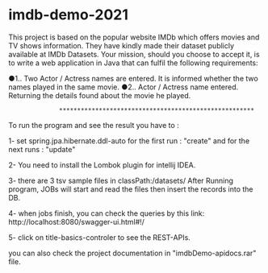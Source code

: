 # imdb-demo-2021

This project is based on the popular website IMDb which offers movies and TV shows information. They have kindly made their dataset publicly available at IMDb Datasets. Your mission, should you choose to accept it, is to write a web application in Java that can fulfil the following requirements:

 ●1.. Two Actor / Actress names are entered.  It is informed whether the two names played in the same movie.
 ●2.. Actor / Actress name entered.  Returning the details found about the movie he played.


                  ******************************************************
                  
To run the program and see the result you have to :

1- set spring.jpa.hibernate.ddl-auto for the first run : "create" and for the next runs : "update"

2- You need to install the Lombok plugin for intellij IDEA.

3- there are 3 tsv sample files in classPath:/datasets/
After Running program, JOBs will start and read the files then insert the records into the DB.

4- when jobs finish, you can check the queries by this link:
http://localhost:8080/swagger-ui.html#!/

5- click on title-basics-controler to see the REST-APIs.



you can also check the project documentation in "imdbDemo-apidocs.rar" file.

